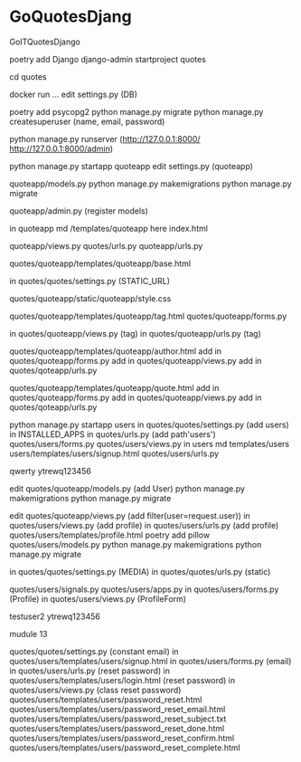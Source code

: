 # GoQuotesDjang
 GoITQuotesDjango

poetry add Django
django-admin startproject quotes

cd quotes

docker run ...
edit settings.py (DB)

poetry add psycopg2
python manage.py migrate
python manage.py createsuperuser (name, email, password)

python manage.py runserver (http://127.0.0.1:8000/   http://127.0.0.1:8000/admin)

python manage.py startapp quoteapp
edit settings.py (quoteapp)

quoteapp/models.py
python manage.py makemigrations
python manage.py migrate

quoteapp/admin.py (register models)

in quoteapp md /templates/quoteapp
here index.html

quoteapp/views.py 
quotes/urls.py
quoteapp/urls.py

quotes/quoteapp/templates/quoteapp/base.html

in quotes/quotes/settings.py (STATIC_URL)

quotes/quoteapp/static/quoteapp/style.css

quotes/quoteapp/templates/quoteapp/tag.html
quotes/quoteapp/forms.py

in quotes/quoteapp/views.py (tag)
in quotes/quoteapp/urls.py (tag)

quotes/quoteapp/templates/quoteapp/author.html
add in quotes/quoteapp/forms.py
add in quotes/quoteapp/views.py
add in quotes/qoteapp/urls.py

quotes/quoteapp/templates/quoteapp/quote.html
add in quotes/quoteapp/forms.py
add in quotes/quoteapp/views.py
add in quotes/qoteapp/urls.py

python manage.py startapp users
in quotes/quotes/settings.py (add users) in INSTALLED_APPS
in quotes/urls.py (add path'users')
quotes/users/forms.py
quotes/users/views.py
in users md templates/users
users/templates/users/signup.html
quotes/users/urls.py

qwerty  ytrewq123456

edit quotes/quoteapp/models.py (add User)
python manage.py makemigrations
python manage.py migrate 

edit quotes/quoteapp/views.py (add filter(user=request.user))
in quotes/users/views.py (add profile)
in quotes/users/urls.py (add profile)
quotes/users/templates/profile.html
poetry add pillow
quotes/users/models.py
python manage.py makemigrations
python manage.py migrate

in quotes/quotes/settings.py (MEDIA)
in quotes/quotes/urls.py (static)

quotes/users/signals.py
quotes/users/apps.py
in quotes/users/forms.py (Profile)
in quotes/users/views.py (ProfileForm)

testuser2   ytrewq123456

mudule 13

quotes/quotes/settings.py (constant email)
in quotes/users/templates/users/signup.html
in quotes/users/forms.py (email)
in quotes/users/urls.py (reset password)
in quotes/users/templates/users/login.html (reset password)
in quotes/users/views.py (class reset password)
quotes/users/templates/users/password_reset.html
quotes/users/templates/users/password_reset_email.html
quotes/users/templates/users/password_reset_subject.txt
quotes/users/templates/users/password_reset_done.html
quotes/users/templates/users/password_reset_confirm.html
quotes/users/templates/users/password_reset_complete.html



